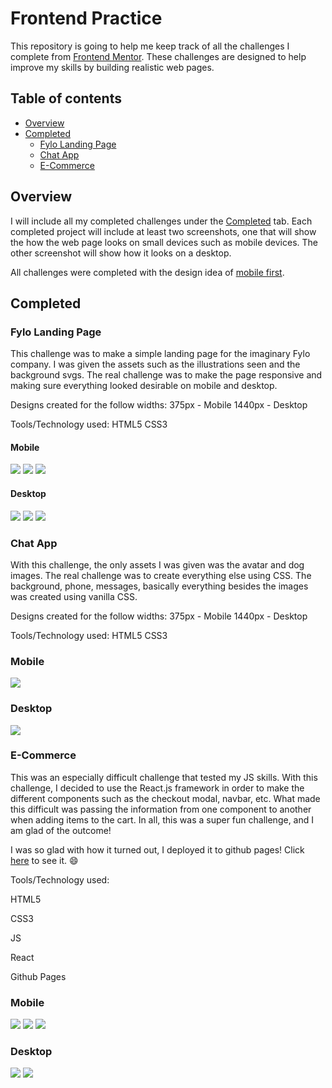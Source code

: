 # Frontend Practice 

This repository is going to help me keep track of all the challenges I complete from [Frontend Mentor](https://www.frontendmentor.io). These challenges are designed to help improve my skills by building realistic web pages. 

## Table of contents
- [Overview](#overview)
- [Completed](#completed)
    - [Fylo Landing Page](#fylo-landing-page)
    - [Chat App](#chat-app)
    - [E-Commerce](#e-commerce)

## Overview 

I will include all my completed challenges under the [Completed](#completed) tab. Each completed project will include at least two screenshots, one that will show the how the web page looks on small devices such as mobile devices. The other screenshot will show how it looks on a desktop. 

All challenges were completed with the design idea of [mobile first](https://medium.com/@Vincentxia77/what-is-mobile-first-design-why-its-important-how-to-make-it-7d3cf2e29d00).

## Completed

### Fylo Landing Page

This challenge was to make a simple landing page for the imaginary Fylo company. I was given the assets such as the illustrations seen and the background svgs. The real challenge was to make the page responsive and making sure everything looked desirable on mobile and desktop.

Designs created for the follow widths:
375px - Mobile
1440px - Desktop

Tools/Technology used:
HTML5
CSS3
#### Mobile 
![](./Screenshots/fyloLandingPage/fylo-mobile-1.JPG)
![](./Screenshots/fyloLandingPage/fylo-mobile-2.JPG)
![](./Screenshots/fyloLandingPage/fylo-mobile-3.JPG)

#### Desktop
![](./Screenshots/fyloLandingPage/fylo-desktop-1.JPG)
![](./Screenshots/fyloLandingPage/fylo-desktop-2.JPG)
![](./Screenshots/fyloLandingPage/fylo-desktop-3.JPG)

### Chat App

With this challenge, the only assets I was given was the avatar and dog images. The real challenge was to create everything else using CSS. The background, phone, messages, basically everything besides the images was created using vanilla CSS.

Designs created for the follow widths:
375px - Mobile
1440px - Desktop

Tools/Technology used:
HTML5
CSS3
### Mobile 
![](./Screenshots/chatApp/chat-app-mobile-1.JPG)

### Desktop
![](./Screenshots/chatApp/chat-app-desktop-1.JPG)

### E-Commerce 

This was an especially difficult challenge that tested my JS skills. With this challenge, I decided to use the React.js framework in order to make the different components such as the checkout modal, navbar, etc. What made this difficult was passing the information from one component to another when adding items to the cart. In all, this was a super fun challenge, and I am glad of the outcome!

I was so glad with how it turned out, I deployed it to github pages! Click [here](https://cbonoan.github.io/eCommerceProject/) to see it. 😄

Tools/Technology used:

HTML5

CSS3

JS

React

Github Pages
### Mobile
![](./Screenshots/eCommerce/eCommerce-mobile-1.JPG)
![](./Screenshots/eCommerce/eCommerce-mobile-2.JPG)
![](./Screenshots/eCommerce/eCommerce-mobile-3.JPG)

### Desktop 
![](./Screenshots/eCommerce/eCommerce-desktop-2.JPG)
![](./Screenshots/eCommerce/eCommerce-desktop-1.JPG)